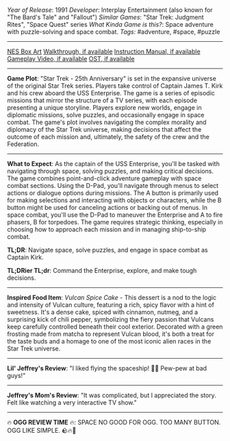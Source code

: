 *Year of Release*: 1991
*Developer*: Interplay Entertainment (also known for "The Bard's Tale" and "Fallout")
*Similar Games*: "Star Trek: Judgment Rites", "Space Quest" series
*What Kinda Game is this?*: Space adventure with puzzle-solving and space combat.
*Tags:* #adventure, #space, #puzzle

---
[NES Box Art](https://www.google.com/search?tbm=isch&q=NES+Box+Art+Star+Trek+25th+Anniversary) 
[Walkthrough, if available](https://www.google.com/search?q=Walkthrough+NES+Star+Trek+25th+Anniversary)
[Instruction Manual, if available](https://www.google.com/search?q=NES+Instruction+Manual+Star+Trek+25th+Anniversary)
[Gameplay Video, if available](https://www.youtube.com/results?search_query=gameplay+NES+Star+Trek+25th+Anniversary) 
[OST, if available](https://www.youtube.com/results?search_query=gameplay+NES+Star+Trek+25th+Anniversary+OST)

- - -
**Game Plot**: "Star Trek - 25th Anniversary" is set in the expansive universe of the original Star Trek series. Players take control of Captain James T. Kirk and his crew aboard the USS Enterprise. The game is a series of episodic missions that mirror the structure of a TV series, with each episode presenting a unique storyline. Players explore new worlds, engage in diplomatic missions, solve puzzles, and occasionally engage in space combat. The game's plot involves navigating the complex morality and diplomacy of the Star Trek universe, making decisions that affect the outcome of each mission and, ultimately, the safety of the crew and the Federation.

- - -
**What to Expect**: As the captain of the USS Enterprise, you'll be tasked with navigating through space, solving puzzles, and making critical decisions. The game combines point-and-click adventure gameplay with space combat sections. Using the D-Pad, you'll navigate through menus to select actions or dialogue options during missions. The A button is primarily used for making selections and interacting with objects or characters, while the B button might be used for canceling actions or backing out of menus. In space combat, you'll use the D-Pad to maneuver the Enterprise and A to fire phasers, B for torpedoes. The game requires strategic thinking, especially in choosing how to approach each mission and in managing ship-to-ship combat.

**TL;DR**: Navigate space, solve puzzles, and engage in space combat as Captain Kirk.

**TL;DRier TL;dr**: Command the Enterprise, explore, and make tough decisions.

---
**Inspired Food Item**: *Vulcan Spice Cake* - This dessert is a nod to the logic and intensity of Vulcan culture, featuring a rich, spicy flavor with a hint of sweetness. It's a dense cake, spiced with cinnamon, nutmeg, and a surprising kick of chili pepper, symbolizing the fiery passion that Vulcans keep carefully controlled beneath their cool exterior. Decorated with a green frosting made from matcha to represent Vulcan blood, it's both a treat for the taste buds and a homage to one of the most iconic alien races in the Star Trek universe.

---
**Lil' Jeffrey's Review**: "I liked flying the spaceship! 🚀🌌 Pew-pew at bad guys!"

---
**Jeffrey's Mom's Review**: "It was complicated, but I appreciated the story. Felt like watching a very interactive TV show."

---
🔥 **OGG REVIEW TIME** 🔥: SPACE NO GOOD FOR OGG. TOO MANY BUTTON. OGG LIKE SIMPLE. 🪨🔥🚀